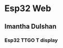 
<html>

<head>

<body>

<h1> Esp32 Web </h1>
<h2> Imantha Dulshan </h2>
<h3>Esp32 TTGO T display</h3>

</body>

</head>

</html>

